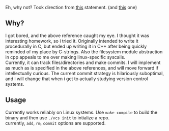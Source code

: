 Eh, why not? Took direction from [this](https://inst.eecs.berkeley.edu/~cs61c/sp15/hw/01/hw1.html) statement. (and [this](https://inst.eecs.berkeley.edu/~cs61c/sp15/hw/02/hw2.html) one)

## Why?  
I got bored, and the above reference caught my eye. I thought it was interesting homework, so i tried it. Originally intended to write it procedurally in C, but ended up writing it in C++ after being quickly reminded of my place by C-strings. Also the filesystem module abstraction in cpp appeals to me over making linux-specific syscalls.  
Currently, it can track files/directories and make commits. I will implement as much as is specified in the above references, and will move forward if intellectually curious. The current commit strategy is hilariously suboptimal, and i will change that when i get to actually studying version control systems.
## Usage
Currently works reliably on Linux systems. Use ```make compile``` to build the binary and then use ```./vcs init``` to intialize a repo.  
currently, ```add```, ```rm```, ```commit``` options are supported.  